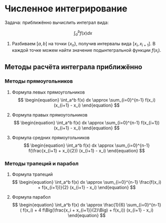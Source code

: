 # Численное интегрирование
Задача: приближённо вычислить интеграл вида:

$$\int_a^b f(x) dx$$

1. Разбиваем $[a, b]$ на точки ${\{x_n\}}$, получив интервалы вида $[x_i, x_{i+1}]$. В каждой точке можем найти значение подынтегральной функции $f(x_i)$.

## Методы расчёта интеграла приближённо
### Методы прямоугольников
1. Формула левых прямоугольников
$$
\begin{equation}
\int_a^b f(x) dx \approx 
\sum_{i=0}^{n-1} f(x_i) (x_{i+1} - x_i)
\end{equation}
$$
2. Формула правых прямоугольников
$$
\begin{equation}
\int_a^b f(x) dx \approx 
\sum_{i=0}^{n-1} f(x_{i+1}) (x_{i+1} - x_i)
\end{equation}
$$

3. Формула cредних прямоугольников
$$
\begin{equation}
\int_a^b f(x) dx \approx 
\sum_{i=0}^{n-1} f(\frac{x_{i+1} + x_i}{2}) (x_{i+1} - x_i)
\end{equation}
$$

### Методы трапеций и парабол

1. Формула трапеций
$$
\begin{equation}
\int_a^b f(x) dx \approx 
\sum_{i=0}^{n-1} \frac{f(x_i) + f(x_{i+1})}{2} (x_{i+1} - x_i)
\end{equation}
$$

2. Формула парабол
$$
\begin{equation}
\int_a^b f(x) dx \approx 
\frac{1}{6} \sum_{i=0}^{n-1} ( f(x_i) + 4 f\Big(\frac{x_i + x_{i+1}}{2}\Big) + f(x_i)) (x_{i+1} - x_i)
\end{equation}
$$

